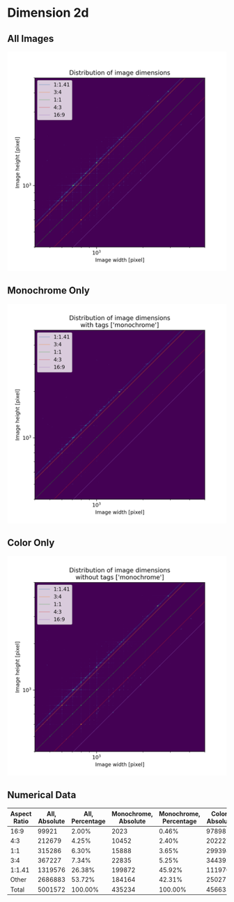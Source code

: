 # Dimension 2d
## All Images
![All images](dimension_2d/dimension_2d.png)
## Monochrome Only
![All images](dimension_2d/dimension_2d_monochrome.png)
## Color Only
![All images](dimension_2d/dimension_2d_rgb.png)
## Numerical Data
| Aspect Ratio | All, Absolute | All, Percentage | Monochrome, Absolute | Monochrome, Percentage | Color, Absolute | Color, Percentage |
| ------------ | ------------- | --------------- | -------------------- | ---------------------- | --------------- | ----------------- |
| 16:9         | 99921         | 2.00%           | 2023                 | 0.46%                  | 97898           | 2.14%             |
| 4:3          | 212679        | 4.25%           | 10452                | 2.40%                  | 202227          | 4.43%             |
| 1:1          | 315286        | 6.30%           | 15888                | 3.65%                  | 299398          | 6.56%             |
| 3:4          | 367227        | 7.34%           | 22835                | 5.25%                  | 344392          | 7.54%             |
| 1:1.41       | 1319576       | 26.38%          | 199872               | 45.92%                 | 1119704         | 24.52%            |
| Other        | 2686883       | 53.72%          | 184164               | 42.31%                 | 2502719         | 54.81%            |
| Total        | 5001572       | 100.00%         | 435234               | 100.00%                | 4566338         | 100.00%           |

